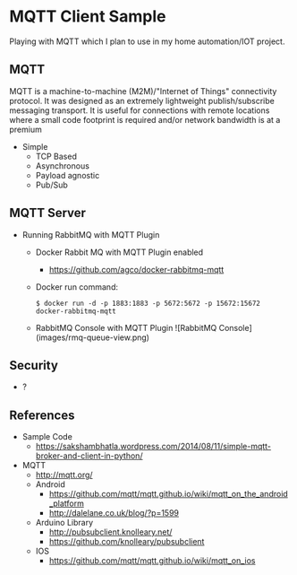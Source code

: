 # MQTT Client Sample
Playing with MQTT which I plan to use in my home automation/IOT project.

## MQTT
MQTT is a machine-to-machine (M2M)/"Internet of Things" connectivity protocol. It was designed as an extremely lightweight publish/subscribe messaging transport. It is useful for connections with remote locations where a small code footprint is required and/or network bandwidth is at a premium

* Simple
  * TCP Based
  * Asynchronous
  * Payload agnostic
  * Pub/Sub

## MQTT Server
* Running RabbitMQ with MQTT Plugin
  * Docker Rabbit MQ with MQTT Plugin enabled
    * https://github.com/agco/docker-rabbitmq-mqtt
  * Docker run command:

    ```
    $ docker run -d -p 1883:1883 -p 5672:5672 -p 15672:15672 docker-rabbitmq-mqtt
    ```
  * RabbitMQ Console with MQTT Plugin
    ![RabbitMQ Console]
    (images/rmq-queue-view.png)

## Security
* ?

## References
* Sample Code
  * https://sakshambhatla.wordpress.com/2014/08/11/simple-mqtt-broker-and-client-in-python/
* MQTT
  * http://mqtt.org/
  * Android
    * https://github.com/mqtt/mqtt.github.io/wiki/mqtt_on_the_android_platform
    * http://dalelane.co.uk/blog/?p=1599
  * Arduino Library
    * http://pubsubclient.knolleary.net/
    * https://github.com/knolleary/pubsubclient
  * IOS
    * https://github.com/mqtt/mqtt.github.io/wiki/mqtt_on_ios

